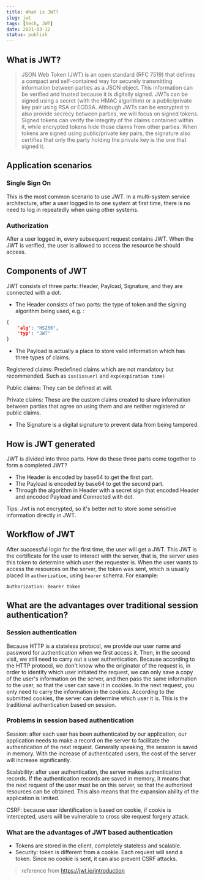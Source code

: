 ```yaml
---
title: What is JWT?
slug: jwt
tags: [tech, JWT]
date: 2021-03-12
status: publish
---
```

## What is JWT?

> JSON Web Token (JWT) is an open standard (RFC 7519) that defines a compact and self-contained way for securely transmitting information between parties as a JSON object. This information can be verified and trusted because it is digitally signed. JWTs can be signed using a secret (with the HMAC algorithm) or a public/private key pair using RSA or ECDSA.
> Although JWTs can be encrypted to also provide secrecy between parties, we will focus on signed tokens. Signed tokens can verify the integrity of the claims contained within it, while encrypted tokens hide those claims from other parties. When tokens are signed using public/private key pairs, the signature also certifies that only the party holding the private key is the one that signed it.

## Application scenarios



### Single Sign On
This is the most common scenario to use JWT. In a multi-system service architecture, after a user logged in to one system at first time, there is no need to log in repeatedly when using other systems.

### Authorization
After a user logged in, every subsequent request contains JWT. When the JWT is verified, the user is allowed to access the resource he should access.

## Components of JWT

JWT consists of three parts: Header, Payload, Signature, and they are connected with a dot.

- The Header consists of two parts: the type of token and the signing algorithm being used, e.g. :

```json
{
    'alg': "HS256",
    'typ': "JWT"
}
```

- The Payload is actually a place to store valid information which has three types of claims. 

Registered claims: Predefined claims which are not mandatory but recommended. Such as `iss(issuer)` and `exp(expiration time)`

Public claims: They can be defined at will.

Private claims: These are the custom claims created to share information between parties that agree on using them and are neither registered or public claims.

-  The Signature is a digital signature to prevent data from being tampered.

## How is JWT generated

JWT is divided into three parts. How do these three parts come together to form a completed JWT?

- The Header is encoded by base64 to get the first part.
- The Payload is encoded by base64 to get the second part.
- Through the algorithm in Header with a secret sign that encoded Header and encoded Payload and Connected with dot.

Tips: Jwt is not encrypted, so it's better not to store some sensitive information directly in JWT.

## Workflow of JWT

After successful login for the first time, the user will get a JWT. This JWT is the certificate for the user to interact with the server, that is, the server uses this token to determine which user the requester is.
When the user wants to access the resources on the server, the token was sent, which is usually placed in `authorization`, using `bearer` schema.
For example:
```
Authorization: Bearer token
```

## What are the advantages over traditional session authentication?

### Session authentication
Because HTTP is a stateless protocol, we provide our user name and password for authentication when we first access it. Then, in the second visit, we still need to carry out a user authentication. Because according to the HTTP protocol, we don't know who the originator of the request is, in order to identify which user initiated the request, we can only save a copy of the user's information on the server, and then pass the same information to the user, so that the user can save it in cookies. In the next request, you only need to carry the information in the cookies. According to the submitted cookies, the server can determine which user it is. This is the traditional authentication based on session.

### Problems in session based authentication
Session: after each user has been authenticated by our application, our application needs to make a record on the server to facilitate the authentication of the next request. Generally speaking, the session is saved in memory. With the increase of authenticated users, the cost of the server will increase significantly.

Scalability: after user authentication, the server makes authentication records. If the authentication records are saved in memory, it means that the next request of the user must be on this server, so that the authorized resources can be obtained. This also means that the expansion ability of the application is limited.

CSRF: because user identification is based on cookie, if cookie is intercepted, users will be vulnerable to cross site request forgery attack.

### What are the advantages of JWT based authentication

- Tokens are stored in the client, completely stateless and scalable.
- Security: token is different from a cookie. Each request will send a token. Since no cookie is sent, it can also prevent CSRF attacks.

> reference from https://jwt.io/introduction